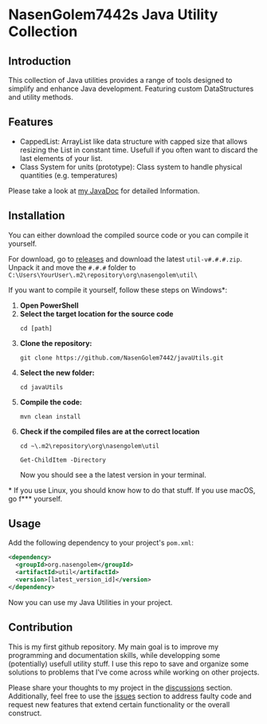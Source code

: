 # NasenGolem7442s Java Utility Collection

## Introduction
This collection of Java utilities provides a range of tools designed to simplify and enhance Java development. Featuring custom DataStructures and utility methods.

## Features
- CappedList: ArrayList like data structure with capped size that allows resizing the List in constant time. Usefull if you often want to discard the last elements of your list.
- Class System for units (prototype): Class system to handle physical quantities (e.g. temperatures)

Please take a look at [my JavaDoc](https://nasengolem7442.github.io/javaUtils/) for detailed Information.

## Installation
You can either download the compiled source code or you can compile it yourself.

For download, go to [releases](https://github.com/NasenGolem7442/javaUtils/releases) and download the latest `util-v#.#.#.zip`. Unpack it and move the `#.#.#` folder to `C:\Users\YourUser\.m2\repository\org\nasengolem\util\`

If you want to compile it yourself, follow these steps on Windows*:
1. **Open PowerShell** 
2. **Select the target location for the source code**
   ```
   cd [path]
   ```
3. **Clone the repository:**
   ```
   git clone https://github.com/NasenGolem7442/javaUtils.git
   ```
4. **Select the new folder:**
   ```
   cd javaUtils
   ```
5. **Compile the code:**
   ```
   mvn clean install
   ```
5. **Check if the compiled files are at the correct location**
   ```
   cd ~\.m2\repository\org\nasengolem\util
   ```
   ```
   Get-ChildItem -Directory
   ```
   Now you should see a the latest version in your terminal.

\* If you use Linux, you should know how to do that stuff. If you use macOS, go f*** yourself.

## Usage
Add the following dependency to your project's `pom.xml`:
```xml
<dependency>
  <groupId>org.nasengolem</groupId>
  <artifactId>util</artifactId>
  <version>[latest_version_id]</version>
</dependency>
```
Now you can use my Java Utilities in your project.

## Contribution
This is my first github repository. My main goal is to improve my programming and documentation skills, while developping some (potentially) usefull utility stuff. I use this repo to save and organize some solutions to problems that I've come across while working on other projects.

Please share your thoughts to my project in the [discussions](https://github.com/NasenGolem7442/javaUtils/discussions) section.
Additionally, feel free to use the [issues](https://github.com/NasenGolem7442/javaUtils/issues/) section to address faulty code and request new features that extend certain functionality or the overall construct.
